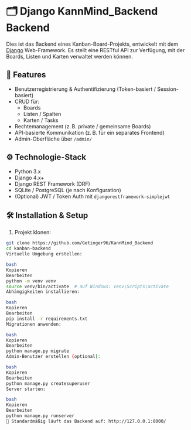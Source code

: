 # 🗂️ Django KannMind_Backend Backend

Dies ist das Backend eines Kanban-Board-Projekts, entwickelt mit dem [Django](https://www.djangoproject.com/) Web-Framework. Es stellt eine RESTful API zur Verfügung, mit der Boards, Listen und Karten verwaltet werden können.

## 🚀 Features

- Benutzerregistrierung & Authentifizierung (Token-basiert / Session-basiert)
- CRUD für:
  - Boards
  - Listen / Spalten
  - Karten / Tasks
- Rechtemanagement (z. B. private / gemeinsame Boards)
- API-basierte Kommunikation (z. B. für ein separates Frontend)
- Admin-Oberfläche über `/admin/`

## ⚙️ Technologie-Stack

- Python 3.x
- Django 4.x+
- Django REST Framework (DRF)
- SQLite / PostgreSQL (je nach Konfiguration)
- (Optional) JWT / Token Auth mit `djangorestframework-simplejwt`

## 🛠️ Installation & Setup

1. Projekt klonen:

```bash
git clone https://github.com/Getinger96/KannMind_Backend
cd kanban-backend
Virtuelle Umgebung erstellen:

bash
Kopieren
Bearbeiten
python -m venv venv
source venv/bin/activate  # auf Windows: venv\Scripts\activate
Abhängigkeiten installieren:

bash
Kopieren
Bearbeiten
pip install -r requirements.txt
Migrationen anwenden:

bash
Kopieren
Bearbeiten
python manage.py migrate
Admin-Benutzer erstellen (optional):

bash
Kopieren
Bearbeiten
python manage.py createsuperuser
Server starten:

bash
Kopieren
Bearbeiten
python manage.py runserver
🔗 Standardmäßig läuft das Backend auf: http://127.0.0.1:8000/



